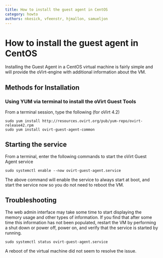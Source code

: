 ```yaml
---
title: How to install the guest agent in CentOS
category: howto
authors: nkesick, vfeenstr, hjmallon, samueljon
---
```


# How to install the guest agent in CentOS

Installing the Guest Agent in a CentOS virtual machine is fairly simple and will provide the oVirt-engine with additional information about the VM.

## Methods for Installation

### Using YUM via terminal to install the oVirt Guest Tools

From a terminal session, type the following (for oVirt 4.2)

    sudo yum install http://resources.ovirt.org/pub/yum-repo/ovirt-release42.rpm
    sudo yum install ovirt-guest-agent-common

## Starting the service

From a terminal, enter the following commands to start the oVirt Guest Agent service

    sudo systemctl enable --now ovirt-guest-agent.service

The above command will enable the service to always start at boot, and start the service now so you do not need to reboot the VM.

## Troubleshooting

The web admin interface may take some time to start displaying the memory usage and other types of information. If you find that after some time this information has not been populated, restart the VM by performing a shut down or power off, power on, and verify that the service is started by running.

    sudo systemctl status ovirt-guest-agent.service

A reboot of the virtual machine did not seem to resolve the issue.
